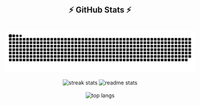 <h2 align="center">⚡ GitHub Stats ⚡</h2>
<br>

<div align="center">
  <img src="https://raw.githubusercontent.com/taqui-786/taqui-786/output/github-contribution-grid-snake.svg" alt="contribution graph" />
</div>

<br/>

<div align="center">
  <img width="390" src="https://github-readme-streak-stats-salesp07.vercel.app/?user=taqui-786&count_private=true&theme=react&border_radius=10" alt="streak stats"/>
  <img width="390" src="https://github-readme-stats-salesp07.vercel.app/api?username=taqui-786&count_private=true&show_icons=true&theme=react&rank_icon=github&border_radius=10" alt="readme stats" />
</div>

<br/>

<div align="center">
  <img width="325" src="https://github-readme-stats-salesp07.vercel.app/api/top-langs/?username=taqui-786&hide=HTML&langs_count=8&layout=compact&theme=react&border_radius=10&size_weight=0.5&count_weight=0.5&exclude_repo=github-readme-stats" alt="top langs" />
</div>



